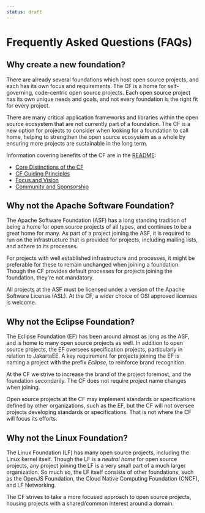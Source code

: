 ```yaml
---
status: draft
---
```


# Frequently Asked Questions (FAQs)

## Why create a new foundation?

There are already several foundations which host open source projects,
and each has its own focus and requirements.
The CF is a home for self-governing, code-centric open source projects.
Each open source project has its own unique needs and goals,
and not every foundation is the right fit for every project.

There are many critical application frameworks and libraries within the open source ecosystem that are not currently part of a foundation.
The CF is a new option for projects to consider when looking for a foundation to call home,
helping to strengthen the open source ecosystem as a whole by ensuring more projects are sustainable in the long term.

Information covering benefits of the CF are in the [README](README.md):

- [Core Distinctions of the CF](README.md#core-distinctions-of-cf)
- [CF Guiding Principles](README.md#our-guiding-principles)
- [Focus and Vision](README.md#cfs-focus-and-vision)
- [Community and Sponsorship](README.md#community-and-sponsorship)

## Why not the Apache Software Foundation?

The Apache Software Foundation (ASF) has a long standing tradition of being a home for open source projects of all types,
and continues to be a great home for many.
As part of a project joining the ASF, it is required to run on the infrastructure that is provided for projects, including mailing lists,
and adhere to its processes.

For projects with well established infrastructure and processes, it might be preferable for these to remain unchanged when joining a foundation.
Though the CF provides default processes for projects joining the foundation,
they're not mandatory.

All projects at the ASF must be licensed under a version of the Apache Software License (ASL).
At the CF, a wider choice of OSI approved licenses is welcome.

## Why not the Eclipse Foundation?

The Eclipse Foundation (EF) has been around almost as long as the ASF, and is home to many open source projects as well.
In addition to open source projects, the EF oversees specification projects, particularly in relation to JakartaEE.
A key requirement for projects joining the EF is naming a project with the prefix _Eclipse_,
to reinforce brand recognition.

At the CF we strive to increase the brand of the project foremost, and the foundation secondarily.
The CF does not require project name changes when joining.

Open source projects at the CF may implement standards or specifications defined by other organizations,
such as the EF, but the CF will not oversee projects developing standards or specifications.
That is not where the CF will focus its efforts.

## Why not the Linux Foundation?

The Linux Foundation (LF) has many open source projects, including the Linux kernel itself.
Though the LF is a _neutral home_ for open source projects,
any project joining the LF is a very small part of a much larger organization.
So much so, the LF itself consists of other foundations,
such as the OpenJS Foundation, the Cloud Native Computing Foundation (CNCF), and LF Networking.

The CF strives to take a more focused approach to open source projects,
housing projects with a shared/common interest around a domain.
